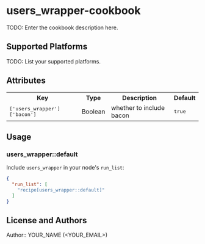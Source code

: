 # users_wrapper-cookbook

TODO: Enter the cookbook description here.

## Supported Platforms

TODO: List your supported platforms.

## Attributes

<table>
  <tr>
    <th>Key</th>
    <th>Type</th>
    <th>Description</th>
    <th>Default</th>
  </tr>
  <tr>
    <td><tt>['users_wrapper']['bacon']</tt></td>
    <td>Boolean</td>
    <td>whether to include bacon</td>
    <td><tt>true</tt></td>
  </tr>
</table>

## Usage

### users_wrapper::default

Include `users_wrapper` in your node's `run_list`:

```json
{
  "run_list": [
    "recipe[users_wrapper::default]"
  ]
}
```

## License and Authors

Author:: YOUR_NAME (<YOUR_EMAIL>)
